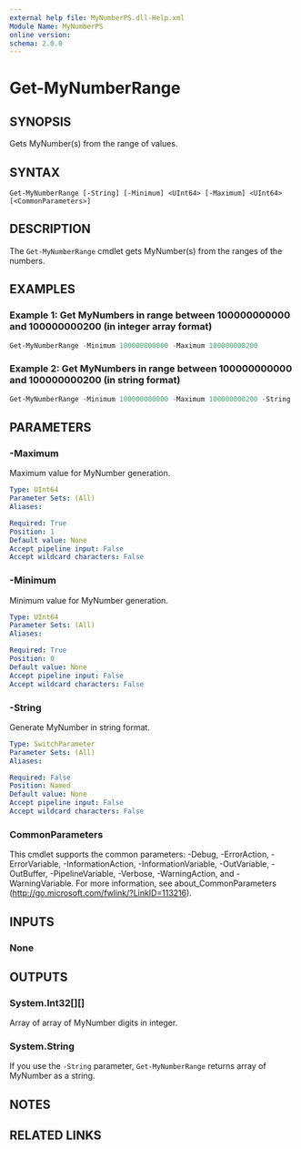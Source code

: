 ```yaml
---
external help file: MyNumberPS.dll-Help.xml
Module Name: MyNumberPS
online version:
schema: 2.0.0
---
```


# Get-MyNumberRange

## SYNOPSIS
Gets MyNumber(s) from the range of values.

## SYNTAX

```
Get-MyNumberRange [-String] [-Minimum] <UInt64> [-Maximum] <UInt64> [<CommonParameters>]
```

## DESCRIPTION
The `Get-MyNumberRange` cmdlet gets MyNumber(s) from the ranges of the numbers.

## EXAMPLES

### Example 1: Get MyNumbers in range between 100000000000 and 100000000200 (in integer array format)
```powershell
Get-MyNumberRange -Minimum 100000000000 -Maximum 100000000200
```

### Example 2: Get MyNumbers in range between 100000000000 and 100000000200 (in string format)
```powershell
Get-MyNumberRange -Minimum 100000000000 -Maximum 100000000200 -String
```

## PARAMETERS

### -Maximum
Maximum value for MyNumber generation.

```yaml
Type: UInt64
Parameter Sets: (All)
Aliases:

Required: True
Position: 1
Default value: None
Accept pipeline input: False
Accept wildcard characters: False
```

### -Minimum
Minimum value for MyNumber generation.

```yaml
Type: UInt64
Parameter Sets: (All)
Aliases:

Required: True
Position: 0
Default value: None
Accept pipeline input: False
Accept wildcard characters: False
```

### -String
Generate MyNumber in string format.

```yaml
Type: SwitchParameter
Parameter Sets: (All)
Aliases:

Required: False
Position: Named
Default value: None
Accept pipeline input: False
Accept wildcard characters: False
```

### CommonParameters
This cmdlet supports the common parameters: -Debug, -ErrorAction, -ErrorVariable, -InformationAction, -InformationVariable, -OutVariable, -OutBuffer, -PipelineVariable, -Verbose, -WarningAction, and -WarningVariable. For more information, see about_CommonParameters (http://go.microsoft.com/fwlink/?LinkID=113216).

## INPUTS

### None

## OUTPUTS

### System.Int32[][]
Array of array of MyNumber digits in integer.

### System.String
If you use the `-String` parameter, `Get-MyNumberRange` returns array of MyNumber as a string.

## NOTES

## RELATED LINKS
